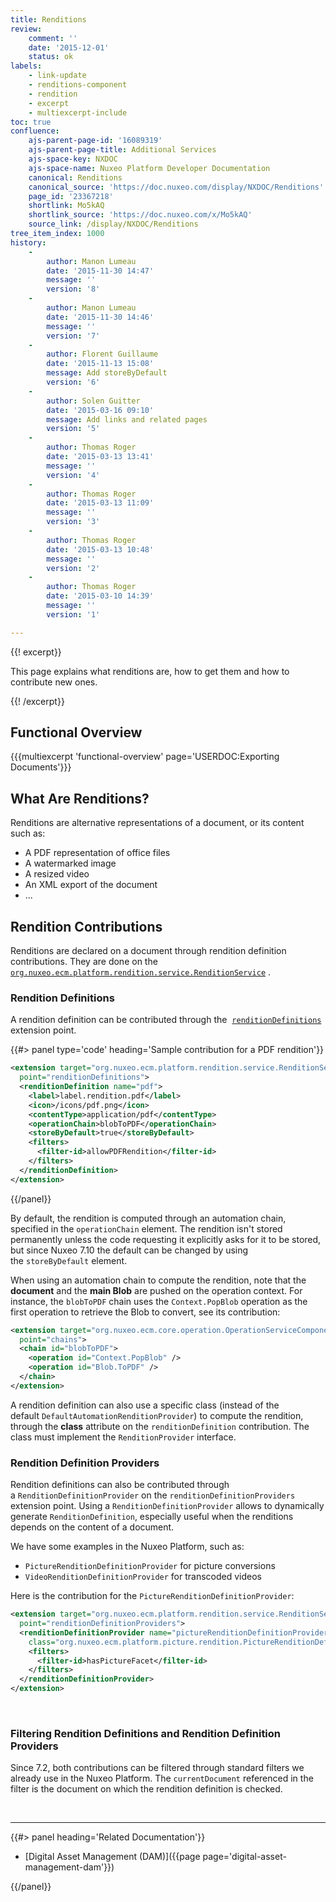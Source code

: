 ```yaml
---
title: Renditions
review:
    comment: ''
    date: '2015-12-01'
    status: ok
labels:
    - link-update
    - renditions-component
    - rendition
    - excerpt
    - multiexcerpt-include
toc: true
confluence:
    ajs-parent-page-id: '16089319'
    ajs-parent-page-title: Additional Services
    ajs-space-key: NXDOC
    ajs-space-name: Nuxeo Platform Developer Documentation
    canonical: Renditions
    canonical_source: 'https://doc.nuxeo.com/display/NXDOC/Renditions'
    page_id: '23367218'
    shortlink: Mo5kAQ
    shortlink_source: 'https://doc.nuxeo.com/x/Mo5kAQ'
    source_link: /display/NXDOC/Renditions
tree_item_index: 1000
history:
    -
        author: Manon Lumeau
        date: '2015-11-30 14:47'
        message: ''
        version: '8'
    -
        author: Manon Lumeau
        date: '2015-11-30 14:46'
        message: ''
        version: '7'
    -
        author: Florent Guillaume
        date: '2015-11-13 15:08'
        message: Add storeByDefault
        version: '6'
    -
        author: Solen Guitter
        date: '2015-03-16 09:10'
        message: Add links and related pages
        version: '5'
    -
        author: Thomas Roger
        date: '2015-03-13 13:41'
        message: ''
        version: '4'
    -
        author: Thomas Roger
        date: '2015-03-13 11:09'
        message: ''
        version: '3'
    -
        author: Thomas Roger
        date: '2015-03-13 10:48'
        message: ''
        version: '2'
    -
        author: Thomas Roger
        date: '2015-03-10 14:39'
        message: ''
        version: '1'

---
```

{{! excerpt}}

This page explains what renditions are, how to get them and how to contribute new ones.

{{! /excerpt}}

## Functional Overview

{{{multiexcerpt 'functional-overview' page='USERDOC:Exporting Documents'}}}

## What Are Renditions?

Renditions are alternative representations of a document, or its content such as:

*   A PDF representation of office files
*   A watermarked image
*   A resized video
*   An XML export of the document
*   ...

## Rendition Contributions

Renditions are declared on a document through rendition definition contributions. They are done on the&nbsp; [`org.nuxeo.ecm.platform.rendition.service.RenditionService`](http://explorer.nuxeo.com/nuxeo/site/distribution/latest/viewComponent/org.nuxeo.ecm.platform.rendition.service.RenditionService) .

### Rendition Definitions

A rendition definition can be contributed through the&nbsp; [`renditionDefinitions`](http://explorer.nuxeo.com/nuxeo/site/distribution/latest/viewExtensionPoint/org.nuxeo.ecm.platform.rendition.service.RenditionService--renditionDefinitions) extension point.

{{#> panel type='code' heading='Sample contribution for a PDF rendition'}}

```xml
<extension target="org.nuxeo.ecm.platform.rendition.service.RenditionService"
  point="renditionDefinitions">
  <renditionDefinition name="pdf">
    <label>label.rendition.pdf</label>
    <icon>/icons/pdf.png</icon>
    <contentType>application/pdf</contentType>
    <operationChain>blobToPDF</operationChain>
    <storeByDefault>true</storeByDefault>
    <filters>
      <filter-id>allowPDFRendition</filter-id>
    </filters>
  </renditionDefinition>
</extension>
```

{{/panel}}

By default, the rendition is computed through an automation chain, specified in the&nbsp;`operationChain` element. The rendition isn't stored permanently unless the code requesting it explicitly asks for it to be stored, but since Nuxeo 7.10 the default can be changed by using the&nbsp;`storeByDefault` element.

When using an automation chain to compute the rendition, note that the **document** and the **main Blob** are pushed on the operation context. For instance, the&nbsp;`blobToPDF` chain uses the `Context.PopBlob` operation as the first operation to retrieve the Blob&nbsp;to convert, see its contribution:

```xml
<extension target="org.nuxeo.ecm.core.operation.OperationServiceComponent"
  point="chains">
  <chain id="blobToPDF">
    <operation id="Context.PopBlob" />
    <operation id="Blob.ToPDF" />
  </chain>
</extension>
```

A rendition definition can also use a specific class (instead of the default&nbsp;`DefaultAutomationRenditionProvider`) to compute the rendition, through the **class** attribute on the&nbsp;`renditionDefinition` contribution. The class must implement the&nbsp;`RenditionProvider` interface.

### Rendition Definition Providers

Rendition definitions can also be contributed through a&nbsp;`RenditionDefinitionProvider` on the&nbsp;`renditionDefinitionProviders` extension point. Using a&nbsp;`RenditionDefinitionProvider` allows to dynamically generate&nbsp;`RenditionDefinition`, especially useful when the renditions depends on the content of a document.

We have some examples in the Nuxeo Platform, such as:

*   `PictureRenditionDefinitionProvider` for picture conversions
*   `VideoRenditionDefinitionProvider` for transcoded videos

Here is the contribution for the&nbsp;`PictureRenditionDefinitionProvider`:

```xml
<extension target="org.nuxeo.ecm.platform.rendition.service.RenditionService"
  point="renditionDefinitionProviders">
  <renditionDefinitionProvider name="pictureRenditionDefinitionProvider"
    class="org.nuxeo.ecm.platform.picture.rendition.PictureRenditionDefinitionProvider">
    <filters>
      <filter-id>hasPictureFacet</filter-id>
    </filters>
  </renditionDefinitionProvider>
</extension>
```

&nbsp;

### Filtering Rendition Definitions and Rendition Definition Providers

Since 7.2, both contributions can be filtered through standard filters we already use in the Nuxeo Platform. The&nbsp;`currentDocument` referenced in the filter is the document on which the rendition definition is checked.

&nbsp;

* * *

<div class="row" data-equalizer data-equalize-on="medium"><div class="column medium-6">{{#> panel heading='Related Documentation'}}

*   [Digital Asset Management (DAM)]({{page page='digital-asset-management-dam'}})

{{/panel}}</div><div class="column medium-6">

&nbsp;

</div></div>
